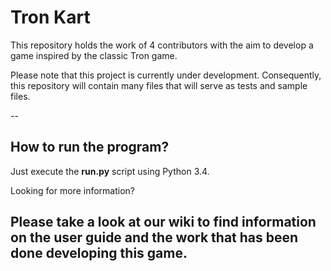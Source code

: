 Tron Kart
=========

This repository holds the work of 4 contributors with the aim to develop a game inspired by the classic Tron game.

Please note that this project is currently under development. 
Consequently, this repository will contain many files that will serve as tests and sample files.


--


How to run the program?
-

Just execute the **run.py** script using Python 3.4.

Looking for more information?

Please take a look at our wiki to find information on the user guide and the work that has been done developing this game.
--




